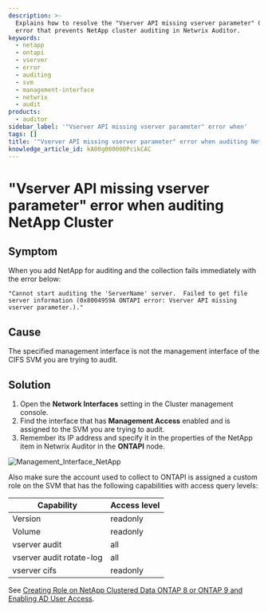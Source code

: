 ```yaml
---
description: >-
  Explains how to resolve the "Vserver API missing vserver parameter" ONTAPI
  error that prevents NetApp cluster auditing in Netwrix Auditor.
keywords:
  - netapp
  - ontapi
  - vserver
  - error
  - auditing
  - svm
  - management-interface
  - netwrix
  - audit
products:
  - auditor
sidebar_label: '"Vserver API missing vserver parameter" error when'
tags: []
title: '"Vserver API missing vserver parameter" error when auditing NetApp Cluster'
knowledge_article_id: kA00g000000PcikCAC
---
```


# "Vserver API missing vserver parameter" error when auditing NetApp Cluster

## Symptom
When you add NetApp for auditing and the collection fails immediately with the error below:

`"Cannot start auditing the 'ServerName' server. 
Failed to get file server information (0x8004959A ONTAPI error: Vserver API missing vserver parameter.)."`

## Cause
The specified management interface is not the management interface of the CIFS SVM you are trying to audit.

## Solution
1. Open the **Network Interfaces** setting in the Cluster management console.
2. Find the interface that has **Management Access** enabled and is assigned to the SVM you are trying to audit.
3. Remember its IP address and specify it in the properties of the NetApp item in Netwrix Auditor in the **ONTAPI** node.

![Management_Interface_NetApp](images/ka04u000000HcZ5_0EM0g000002CGLg.png)

Also make sure the account used to collect to ONTAPI is assigned a custom role on the SVM that has the following capabilities with access query levels:

| Capability                          | Access level |
|-------------------------------------|--------------|
| Version                             | readonly     |
| Volume                              | readonly     |
| vserver audit                       | all          |
| vserver audit rotate-log            | all          |
| vserver cifs                        | readonly     |

See [Creating Role on NetApp Clustered Data ONTAP 8 or ONTAP 9 and Enabling AD User Access](https://docs.netwrix.com/docs/auditor/10_8).
